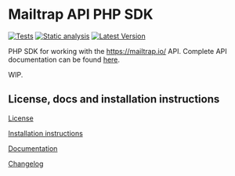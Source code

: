 Mailtrap API PHP SDK
====================

[![Tests](https://github.com/marioblazek/mailtrap-api-php-sdk/workflows/Tests/badge.svg)](https://github.com/marioblazek/mailtrap-api-php-sdk/actions?query=workflow%3ATests)
[![Static analysis](https://github.com/marioblazek/mailtrap-api-php-sdk/workflows/Static%20analysis/badge.svg)](https://github.com/marioblazek/mailtrap-api-php-sdk/actions?query=workflow%3AStatic+analysis)
[![Latest Version](https://img.shields.io/packagist/v/marioblazek/mailtrap-api-php-sdk.svg)](https://packagist.org/packages/marioblazek/mailtrap-api-php-sdk)

PHP SDK for working with the https://mailtrap.io/ API. Complete API documentation can be found [here](https://mailtrap.docs.apiary.io/).

WIP.

License, docs and installation instructions
-------------------------------------------

[License](LICENSE)

[Installation instructions](doc/INSTALL.md)

[Documentation](doc/DOC.md)

[Changelog](doc/CHANGELOG.md)
